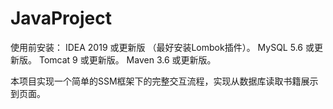 # JavaProject
使用前安装：
  IDEA 2019 或更新版 （最好安装Lombok插件）。
  MySQL 5.6 或更新版。
  Tomcat 9 或更新版。
  Maven 3.6 或更新版。

本项目实现一个简单的SSM框架下的完整交互流程，实现从数据库读取书籍展示到页面。
